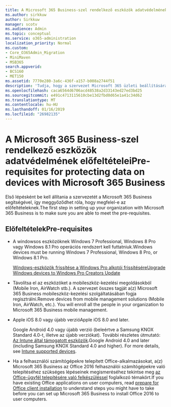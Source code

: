 ```yaml
---
title: A Microsoft 365 Business-szel rendelkező eszközök adatvédelmének előfeltételei
ms.author: sirkkuw
author: Sirkkuw
manager: scotv
ms.audience: Admin
ms.topic: conceptual
ms.service: o365-administration
localization_priority: Normal
ms.custom:
- Core_O365Admin_Migration
- MiniMaven
- MSB365
search.appverid:
- BCS160
- MET150
ms.assetid: 7770e280-3a6c-436f-a157-b008a2744f51
description: 'Tudja, hogy a szervezet Microsoft 365 üzleti beállítására szolgáló előzetes követelmények. '
ms.openlocfilehash: caca6564d6706acd48538a2d33143ed27ed3bd25
ms.sourcegitcommit: e491c4713115610cbe13d2fbd0d65e1a41c34d62
ms.translationtype: MT
ms.contentlocale: hu-HU
ms.lasthandoff: 01/16/2019
ms.locfileid: "26982135"
---
```

# <a name="pre-requisites-for-protecting-data-on-devices-with-microsoft-365-business"></a><span data-ttu-id="223ea-103">A Microsoft 365 Business-szel rendelkező eszközök adatvédelmének előfeltételei</span><span class="sxs-lookup"><span data-stu-id="223ea-103">Pre-requisites for protecting data on devices with Microsoft 365 Business</span></span>

<span data-ttu-id="223ea-104">Első lépésként be kell állítania a szervezetét a Microsoft 365 Business segítségével, így meggyőződhet róla, hogy megfelel-e az előfeltételeknek.</span><span class="sxs-lookup"><span data-stu-id="223ea-104">The first step in setting up your organization with Microsoft 365 Business is to make sure you are able to meet the pre-requisites.</span></span>
  
## <a name="pre-requisites"></a><span data-ttu-id="223ea-105">Előfeltételek</span><span class="sxs-lookup"><span data-stu-id="223ea-105">Pre-requisites</span></span>

- <span data-ttu-id="223ea-106">A windowsos eszközöknek Windows 7 Professional, Windows 8 Pro vagy Windows 8.1 Pro operációs rendszert kell futtatniuk.</span><span class="sxs-lookup"><span data-stu-id="223ea-106">Windows devices must be running Windows 7 Professional, Windows 8 Pro, or Windows 8.1 Pro.</span></span>
    
    [<span data-ttu-id="223ea-107">Windows-eszközök frissítése a Windows Pro alkotói frissítésére</span><span class="sxs-lookup"><span data-stu-id="223ea-107">Upgrade Windows devices to Windows Pro Creators Update</span></span>](upgrade-to-windows-pro-creators-update.md)
    
- <span data-ttu-id="223ea-p101">Távolítsa el az eszközöket a mobileszköz-kezelési megoldásokból (Mobile Iron, AirWatch stb.). A szervezet összes tagját a(z) Microsoft 365 Business mobileszköz-kezelési szolgáltatásában fogja regisztrálni.</span><span class="sxs-lookup"><span data-stu-id="223ea-p101">Remove devices from mobile management solutions (Mobile Iron, AirWatch, etc.). You will enroll all the people in your organization to Microsoft 365 Business mobile management.</span></span>
    
- <span data-ttu-id="223ea-110">Apple iOS 8.0 vagy újabb verzió</span><span class="sxs-lookup"><span data-stu-id="223ea-110">Apple iOS 8.0 and later.</span></span>
    
    <span data-ttu-id="223ea-p102">Google Android 4.0 vagy újabb verzió (beleértve a Samsung KNOX Standard 4.0-t, illetve az újabb verziókat). További részletes útmutató: [Az Intune által támogatott eszközök](https://go.microsoft.com/fwlink/p/?linkid=852307).</span><span class="sxs-lookup"><span data-stu-id="223ea-p102">Google Android 4.0 and later (including Samsung KNOX Standard 4.0 and higher). For more details, see [Intune supported devices](https://go.microsoft.com/fwlink/p/?linkid=852307).</span></span>
    
- <span data-ttu-id="223ea-113">Ha a felhasználói számítógépekre telepített Office-alkalmazásokat, a(z) Microsoft 365 Business az Office 2016 felhasználói számítógépekre való telepítéséhez szükséges lépéseinek megismeréséhez tekintse meg [az Office-ügyfél telepítésére való felkészüléssel](prepare-for-office-client-deployment.md) foglalkozó témakört.</span><span class="sxs-lookup"><span data-stu-id="223ea-113">If you have existing Office applications on user computers, read [prepare for Office client installation](prepare-for-office-client-deployment.md) to understand steps you might have to take before you can set up Microsoft 365 Business to install Office 2016 to user computers.</span></span> 
    


